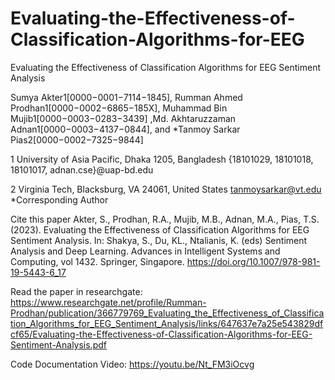 # Evaluating-the-Effectiveness-of-Classification-Algorithms-for-EEG
Evaluating the Effectiveness of Classification Algorithms for EEG Sentiment Analysis

Sumya Akter1[0000−0001−7114−1845], Rumman Ahmed Prodhan1[0000−0002−6865−185X], Muhammad Bin Mujib1[0000−0003−0283−3439] ,Md. Akhtaruzzaman Adnan1[0000−0003−4137−0844], and *Tanmoy Sarkar
Pias2[0000−0002−7325−9844]

1 University of Asia Pacific, Dhaka 1205, Bangladesh
{18101029, 18101018, 18101017, adnan.cse}@uap-bd.edu

2 Virginia Tech, Blacksburg, VA 24061, United States
tanmoysarkar@vt.edu
*Corresponding Author

Cite this paper
Akter, S., Prodhan, R.A., Mujib, M.B., Adnan, M.A., Pias, T.S. (2023). Evaluating the Effectiveness of Classification Algorithms for EEG Sentiment Analysis. In: Shakya, S., Du, KL., Ntalianis, K. (eds) Sentiment Analysis and Deep Learning. Advances in Intelligent Systems and Computing, vol 1432. Springer, Singapore. https://doi.org/10.1007/978-981-19-5443-6_17

Read the paper in researchgate: https://www.researchgate.net/profile/Rumman-Prodhan/publication/366779769_Evaluating_the_Effectiveness_of_Classification_Algorithms_for_EEG_Sentiment_Analysis/links/647637e7a25e543829dfcf65/Evaluating-the-Effectiveness-of-Classification-Algorithms-for-EEG-Sentiment-Analysis.pdf

Code Documentation Video: https://youtu.be/Nt_FM3iOcvg
